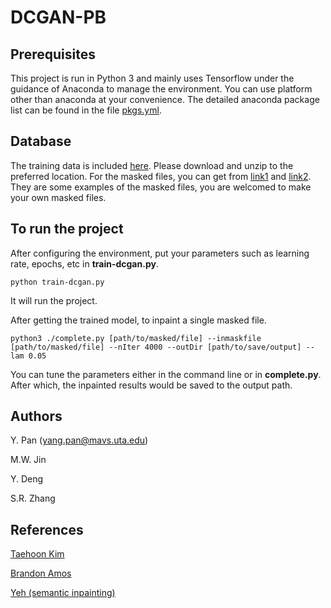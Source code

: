 # DCGAN-PB

## Prerequisites

This project is run in Python 3 and mainly uses Tensorflow under the guidance of Anaconda to manage the environment. You can use platform other than anaconda at your convenience. The detailed anaconda package list can be found in the file [pkgs.yml](https://github.com/pancookie/DCGAN-PB/blob/master/pkgs.yml). 

## Database

The training data is included [here](https://drive.google.com/file/d/1qlC0I2kzw_iKSnKnkW2xg1AngNGa-OrK/view?usp=sharing). Please download and unzip to the preferred location. 
For the masked files, you can get from [link1](https://drive.google.com/file/d/1jIHkb1ZNYCKBy4FsAFu3jy6u2D7GTW7C/view?usp=sharing) and [link2](https://drive.google.com/file/d/1e3PQHhwvVMUPDYjzCfu2G_9kvy-4gT7M/view?usp=sharing). They are some examples of the masked files, you are welcomed to make your own masked files.

## To run the project

After configuring the environment, put your parameters such as learning rate, epochs, etc in **train-dcgan.py**.
```
python train-dcgan.py
```
It will run the project.

After getting the trained model, to inpaint a single masked file.
```
python3 ./complete.py [path/to/masked/file] --inmaskfile [path/to/masked/file] --nIter 4000 --outDir [path/to/save/output] --lam 0.05
```
You can tune the parameters either in the command line or in **complete.py**. After which, the inpainted results would be saved to the output path.

## Authors
Y. Pan (yang.pan@mavs.uta.edu)

M.W. Jin

Y. Deng

S.R. Zhang

## References
[Taehoon Kim](https://github.com/carpedm20/DCGAN-tensorflow)

[Brandon Amos](https://github.com/bamos/dcgan-completion.tensorflow)

[Yeh (semantic inpainting)](https://github.com/moodoki/semantic_image_inpainting)
